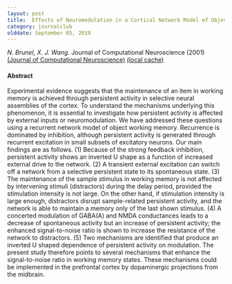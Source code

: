 ```yaml
---
layout: post
title:  Effects of Neuromodulation in a Cortical Network Model of Object Working Memory Dominated by Recurrent Inhibition (2001)
category: journalclub
olddate: September 05, 2019
---
```

 
*N. Brunel, X. J. Wang*. Journal of Computational Neuroscience (2001) 
[(Journal of Computational Neuroscience)]()
[(local cache)]({{site.url}}/journalclub/JCpapers/Neuromodulation_in_a_Cortical_Network.pdf)

#### Abstract
Experimental evidence suggests that the maintenance of an item in working memory is achieved through persistent activity in selective neural assemblies of the cortex. To understand the mechanisms underlying this phenomenon, it is essential to investigate how persistent activity is affected by external inputs or neuromodulation. We have addressed these questions using a recurrent network model of object working memory. Recurrence is dominated by inhibition, although persistent activity is generated through recurrent excitation in small subsets of excitatory neurons. Our main findings are as follows. (1) Because of the strong feedback inhibition, persistent activity shows an inverted U shape as a function of increased external drive to the network. (2) A transient external excitation can switch off a network from a selective persistent state to its spontaneous state. (3) The maintenance of the sample stimulus in working memory is not affected by intervening stimuli (distractors) during the delay period, provided the stimulation intensity is not large. On the other hand, if stimulation intensity is large enough, distractors disrupt sample-related persistent activity, and the network is able to maintain a memory only of the last shown stimulus. (4) A concerted modulation of GABA(A) and NMDA conductances leads to a decrease of spontaneous activity but an increase of persistent activity; the enhanced signal-to-noise ratio is shown to increase the resistance of the network to distractors. (5) Two mechanisms are identified that produce an inverted U shaped dependence of persistent activity on modulation. The present study therefore points to several mechanisms that enhance the signal-to-noise ratio in working memory states. These mechanisms could be implemented in the prefrontal cortex by dopaminergic projections from the midbrain.